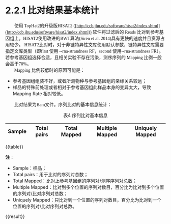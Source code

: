 # 2.2.1 比对结果基本统计

<font face="微软雅黑" >&emsp;&emsp;使用 TopHat2的升级版HISAT2 ([http://ccb.jhu.edu/software/hisat2/index.shtml](http://ccb.jhu.edu/software/hisat2/index.shtml)) 软件将过滤后的 Reads 比对到参考基因组上。HISAT2使用改进的BWT算法(Sirén et al. 2014)具有更快的速度并且资源占用较少。 HISAT2比对时，对于非链特异性文库使用默认参数，链特异性文库需要指定文库类型（即first 使用 --rna-strandness RF，second 使用--rna-strandness FR）。若参考基因组选择合适，且相关实验不存在污染，测序序列的 Mapping 比例一般会高于70%。</font><br />
<font face="微软雅黑" >&emsp;&emsp;Mapping 比例较低时的原因可能是：</font><br />

- 参考基因组组装不好，或者所测物种与参考基因组的亲缘关系较远；
- 样品的特殊前处理或者相对于参考基因组此样品本身的变异太大，导致 Mapping Rate 相对较低。


<font face="微软雅黑" >&emsp;&emsp;比对结果为Bam文件。序列比对的基本信息统计：</font><br />

<center>表4 序列比对基本信息</center>

|  Sample  | Total pairs  |Total Mapped|Multiple Mapped|Uniquely Mapped|
| :--------: | :--------: | :--------: | :--------: | :--------: |
{{table}}


**注**：
- Sample：样品；
- Total pairs：用于比对的序列对总数；
- Total Mapped：比对上参考基因组的序列对/测序序列对总数；
- Multiple Mapped：比对到多个位置的序列对数目，百分比为比对到多个位置的序列对/比对序列对总数；
- Uniquely Mapped：只比对到一个位置的序列对数目，百分比为比对到一个位置的序列对/比对序列对总数。

{{result}}